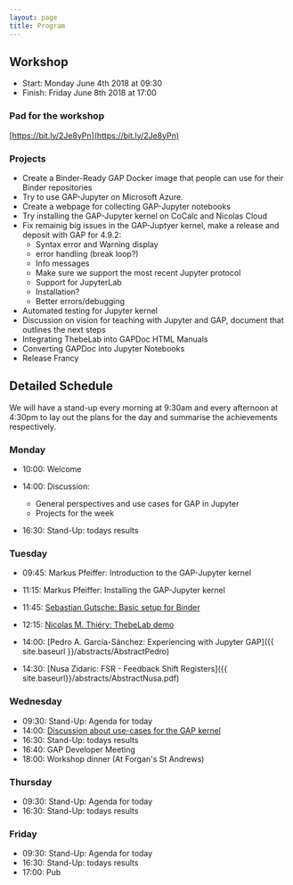 ```yaml
---
layout: page
title: Program
---
```



## Workshop
* Start: Monday June 4th 2018 at 09:30
* Finish: Friday June 8th 2018 at 17:00

### Pad for the workshop

[https://bit.ly/2Je8yPn](https://bit.ly/2Je8yPn)

### Projects

* Create a Binder-Ready GAP Docker image that people can use for their Binder repositories
* Try to use GAP-Jupyter on Microsoft Azure.
* Create a webpage for collecting GAP-Jupyter notebooks
* Try installing the GAP-Jupyter kernel on CoCalc and Nicolas Cloud
* Fix remainig big issues in the GAP-Juptyer kernel, make a release and deposit with GAP for 4.9.2:
    * Syntax error and Warning display
    * error handling (break loop?)
    * Info messages
    * Make sure we support the most recent Jupyter protocol
    * Support for JupyterLab
    * Installation?
    * Better errors/debugging
* Automated testing for Jupyter kernel
* Discussion on vision for teaching with Jupyter and GAP, document that outlines the next steps
* Integrating ThebeLab into GAPDoc HTML Manuals
* Converting GAPDoc into Jupyter Notebooks
* Release Francy

## Detailed Schedule

We will have a stand-up every morning at 9:30am and every afternoon at 4:30pm to lay out
the plans for the day and summarise the achievements respectively.

### Monday

* 10:00: Welcome

* 14:00: Discussion:
    * General perspectives and use cases for GAP in Jupyter
    * Projects for the week
* 16:30: Stand-Up: todays results

### Tuesday

* 09:45: Markus Pfeiffer: Introduction to the GAP-Jupyter kernel
* 11:15: Markus Pfeiffer: Installing the GAP-Jupyter kernel
* 11:45: [Sebastian Gutsche: Basic setup for Binder](https://sebasguts.github.io/GAPDaysBinderTutorial)
* 12:15: [Nicolas M. Thiéry: ThebeLab demo](https://minrk.github.io/thebelab/demo.html)

* 14:00: [Pedro A. García-Sánchez: Experiencing with Jupyter GAP]({{ site.baseurl }}/abstracts/AbstractPedro)
* 14:30: [Nusa Zidaric: FSR - Feedback Shift Registers]({{ site.baseurl}}/abstracts/AbstractNusa.pdf)

### Wednesday

* 09:30: Stand-Up: Agenda for today
* 14:00: [Discussion about use-cases for the GAP kernel](https://hackmd.io/RO7aV1gWRp-8HtL9MOJicQ)
* 16:30: Stand-Up: todays results
* 16:40: GAP Developer Meeting
* 18:00: Workshop dinner (At Forgan's St Andrews)

### Thursday

* 09:30: Stand-Up: Agenda for today
* 16:30: Stand-Up: todays results

### Friday

* 09:30: Stand-Up: Agenda for today
* 16:30: Stand-Up: todays results
* 17:00: Pub
